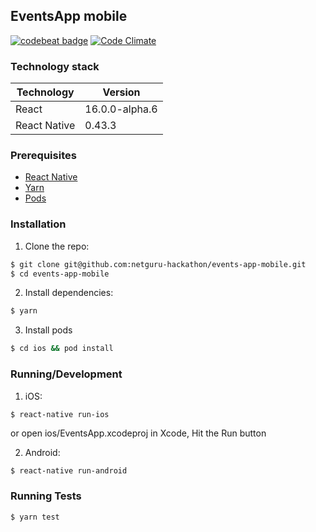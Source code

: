 ## EventsApp mobile

[![codebeat badge](https://codebeat.co/badges/6229e7ee-d790-444c-8905-2a29c557d294)](https://codebeat.co/projects/github-com-netguru-hackathon-events-app-mobile-master)
[![Code Climate](https://codeclimate.com/github/netguru-hackathon/events-app-mobile/badges/gpa.svg)](https://codeclimate.com/github/netguru-hackathon/events-app-mobile)

### Technology stack
| Technology     | Version          |
|----------------|------------------|
| React          | 16.0.0-alpha.6   |
| React Native   | 0.43.3           |

### Prerequisites
* [React Native](https://facebook.github.io/react-native/docs/getting-started.html)
* [Yarn](https://yarnpkg.com/en/docs/install)
* [Pods](https://cocoapods.org/)

### Installation
1. Clone the repo:
```bash
$ git clone git@github.com:netguru-hackathon/events-app-mobile.git
$ cd events-app-mobile
```

2. Install dependencies:
```bash
$ yarn
```

3. Install pods
```bash
$ cd ios && pod install
```

### Running/Development
1. iOS:
```bash
$ react-native run-ios
```
or open ios/EventsApp.xcodeproj in Xcode, Hit the Run button

2. Android:
```
$ react-native run-android
```

### Running Tests
```bash
$ yarn test
```

